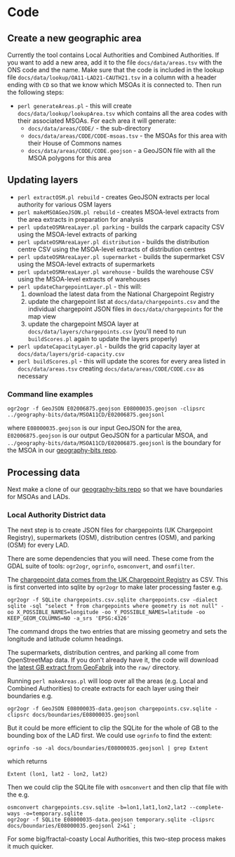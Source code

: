 # Code

## Create a new geographic area

Currently the tool contains Local Authorities and Combined Authorities. If you want to add a new area, add it to the file `docs/data/areas.tsv` with the ONS code and the name. Make sure that the code is included in the lookup file `docs/data/lookup/OA11-LAD21-CAUTH21.tsv` in a column with a header ending with `CD` so that we know which MSOAs it is connected to. Then run the following steps:

  * `perl generateAreas.pl` - this will create `docs/data/lookup/lookupArea.tsv` which contains all the area codes with their associated MSOAs. For each area it will generate:
    * `docs/data/areas/CODE/` - the sub-directory
	* `docs/data/areas/CODE/CODE-msoas.tsv` - the MSOAs for this area with their House of Commons names
	* `docs/data/areas/CODE/CODE.geojson` - a GeoJSON file with all the MSOA polygons for this area

## Updating layers

  * `perl extractOSM.pl rebuild` - creates GeoJSON extracts per local authority for various OSM layers
  * `perl makeMSOAGeoJSON.pl rebuild`  - creates MSOA-level extracts from the area extracts in preparation for analysis
  * `perl updateOSMAreaLayer.pl parking` - builds the carpark capacity CSV using the MSOA-level extracts of parking
  * `perl updateOSMAreaLayer.pl distribution` - builds the distribution centre CSV using the MSOA-level extracts of distribution centres
  * `perl updateOSMAreaLayer.pl supermarket` - builds the supermarket CSV using the MSOA-level extracts of supermarkets
  * `perl updateOSMAreaLayer.pl warehouse` - builds the warehouse CSV using the MSOA-level extracts of warehouses
  * `perl updateChargepointLayer.pl` - this will:
     1. download the latest data from the National Chargepoint Registry
	 2. update the chargepoint list at `docs/data/chargepoints.csv` and the individual chargepoint JSON files in `docs/data/chargepoints` for the map view
	 3. update the chargepoint MSOA layer at `docs/data/layers/chargepoints.csv` (you'll need to run `buildScores.pl` again to update the layers properly)
  * `perl updateCapacityLayer.pl` - builds the grid capacity layer at `docs/data/layers/grid-capacity.csv`
  * `perl buildScores.pl` - this will update the scores for every area listed in `docs/data/areas.tsv` creating `docs/data/areas/CODE/CODE.csv` as necessary



### Command line examples


```
ogr2ogr -f GeoJSON E02006875.geojson E08000035.geojson -clipsrc ../geography-bits/data/MSOA11CD/E02006875.geojsonl
```

where `E08000035.geojson` is our input GeoJSON for the area, `E02006875.geojson` is our output GeoJSON for a particular MSOA, and `../geography-bits/data/MSOA11CD/E02006875.geojsonl` is the boundary for the MSOA in our [geography-bits repo](https://github.com/odileeds/geography-bits/).





## Processing data



Next make a clone of our [geography-bits repo](https://github.com/odileeds/geography-bits/) so that we have boundaries for MSOAs and LADs.






### Local Authority District data

The next step is to create JSON files for chargepoints (UK Chargepoint Registry), supermarkets (OSM), distribution centres (OSM), and parking (OSM) for every LAD.

There are some dependencies that you will need. These come from the GDAL suite of tools: `ogr2ogr`, `ogrinfo`, `osmconvert`, and `osmfilter`.

The [chargepoint data comes from the UK Chargepoint Registry](https://chargepoints.dft.gov.uk/api/retrieve/registry/format/csv) as CSV. This is first converted into sqlite by `ogr2ogr` to make later processing faster e.g.

```
ogr2ogr -f SQLite chargepoints.csv.sqlite chargepoints.csv -dialect sqlite -sql "select * from chargepoints where geometry is not null" -oo X_POSSIBLE_NAMES=longitude -oo Y_POSSIBLE_NAMES=latitude -oo KEEP_GEOM_COLUMNS=NO -a_srs 'EPSG:4326'
```

The command drops the two entries that are missing geometry and sets the longitude and latitude column headings.

The supermarkets, distribution centres, and parking all come from OpenStreetMap data. If you don't already have it, the code will download the [latest GB extract from GeoFabrik](https://download.geofabrik.de/europe/great-britain-latest.osm.pbf) into the `raw/` directory.

Running `perl makeAreas.pl` will loop over all the areas (e.g. Local and Combined Authorities) to create extracts for each layer using their boundaries e.g.

```
ogr2ogr -f GeoJSON E08000035-data.geojson chargepoints.csv.sqlite -clipsrc docs/boundaries/E08000035.geojsonl
```

But it could be more efficient to clip the SQLite for the whole of GB to the bounding box of the LAD first. We could use `ogrinfo` to find the extent:

```
ogrinfo -so -al docs/boundaries/E08000035.geojsonl | grep Extent
```

which returns

```
Extent (lon1, lat2 - lon2, lat2)
```

Then we could clip the SQLite file with `osmconvert` and then clip that file with the e.g.

```
osmconvert chargepoints.csv.sqlite -b=lon1,lat1,lon2,lat2 --complete-ways -o=temporary.sqlite
ogr2ogr -f SQLite E08000035-data.geojson temporary.sqlite -clipsrc docs/boundaries/E08000035.geojsonl 2>&1`;
```

For some big/fractal-coasty Local Authorities, this two-step process makes it much quicker.
